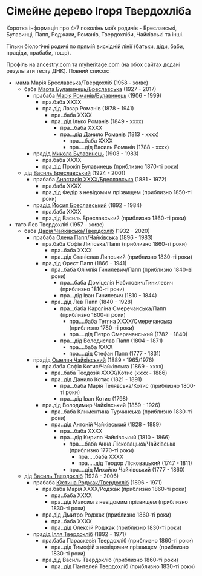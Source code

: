 # Сімейне дерево Ігоря Твердохліба

Коротка інформація про 4-7 поколінь моїх родичів - Бреславські, Булавинці, Папп, Роджаки, Романів, Твердохліби, Чайківські та інші.

Тільки біологічні родичі по прямій висхідній лінії (батьки, діди, баби, прадіди, прабаби, тощо).

Профіль на [ancestry.com](https://www.ancestry.com/profile/0a06b4e4-0006-0000-0000-000000000000) та [myheritage.com](https://www.myheritage.com/site-family-tree-1686074374/tverdokhlib) (на обох сайтах додані результати тесту ДНК). Повний список:

- мама Марія Бреславська/Твердохліб (1958 - живе)
  - баба [Марта Булавинець/Бреславська](people/Марта%20Булавинець.md) (1927 - 2017)
    - прабаба [Марія Романів/Булавинець](people/Марія%20Романів.md) (1906 - 1999)
      - пра.баба ХХХХ
      - пра.дід Лазар Романів (1878 - 1941)
        - пра..баба ХХХХ
        - пра..дід Ілько Романів (1849 - хххх)
          - пра...баба ХХХХ
          - пра...дід Данило Романів (1813 - хххх)
            - пра....баба ХХХХ
            - пра....дід Василь Романів (1788 - хххх)
    - прадід [Микола Булавинець](people/Микола%20Булавинець.md) (1903 - 1983)
      - пра.баба ХХХХ
      - пра.дід Прокіп Булавинець (приблизно 1870-ті роки)
  - дід [Василь Бреславський](people/Василь%20Бреславський.md) (1924 - 2001)
    - прабаба [Анастасія ХХХХ/Бреславська](people/Анастасія%20Бреславська.md) (1881 - 1972)
      - пра.баба ХХХХ
      - пра.дід Федір з невідомим прізвищем (приблизно 1850-ті роки)
    - прадід [Йосип Бреславський](people/Йосип%20Бреславський.md) (1892 - 1984)
      - пра.баба ХХХХ
      - пра.дід Василь Бреславський (приблизно 1860-ті роки)
- тато Лев Твердохліб (1957 - живе)
  - баба [Дарія Чайківська/Твердохліб](people/Дарія%20Чайківська.md) (1932 - 2020)
    - прабаба [Олена Папп/Чайківська](people/Олена%20Папп.md) (1896 - 1983)
      - пра.баба Софія Липська/Папп (приблизно 1860-ті роки)
        - пра..баба ХХХХ
        - пра..дід Станіслав Липський (приблизно 1830-ті роки)
      - пра.дід Орест Папп (1866 - 1941)
        - пра..баба Олімпія Гинилевич/Папп (приблизно 1840-ві роки)
          - пра...баба Доміцелія Набитович/Гинилевич (приблизно 1810-ті роки)
          - пра...дід Іван Гинилевич (1810 - 1844)
        - пра..дід Лев Папп (1840 - 1928)
          - пра...баба Кароліна Смеречанська/Папп (приблизно 1800-ті роки)
            - пра....баба Тетяна ХХХХ/Смеречанська (приблизно 1780-ті роки)
            - пра....дід Петро Смеречанський (1782 - 1840)
          - пра...дід Володислав Папп (1804 - 1871)
            - пра....баба ХХХХ
            - пра....дід Стефан Папп (1777 - 1831)
    - прадід [Омелян Чайківський](people/Омелян%20Чайківський.md) (1889 - 1965/1976)
      - пра.баба Софія Котис/Чайківська (1869 - xxxx)
        - пра..баба Теодозія XXXX/Котис (xxxx - 1886)
        - пра..дід Данило Котис (1821 - 1891)
          - пра...баба Марія Телявська/Котис (приблизно 1800-ті роки)
          - пра...дід Іван Котис (1798)
      - пра.дід Володимир Чайківський (1859 - 1926)
        - пра..баба Климентина Турчинська (приблизно 1830-ті роки)
        - пра..дід Антоній Чайківський (1828 - 1889)
          - пра...баба ХХХХ
          - пра...дід Кирило Чайківський (1810 - 1866)
            - пра....баба Анна Лісковацька/Чайківська (приблизно 1770-ті роки)
              - пра.....баба XXXX
              - пра.....дід Теодор Лісковацький (1747 - 1811)
            - пра....дід Михайло Чайківський (1777 - 1860)
  - дід [Василь Твердохліб](people/Василь%20Твердохліб.md) (1928 - 2006)
    - прабаба [Юстина Роджак/Твердохліб](people/Юстина%20Роджак.md) (1896 - 1971)
      - пра.баба Марія ХХХХ/Роджак (приблизно 1860-ті роки)
        - пра..баба ХХХХ
        - пра..дід Максим з невідомим прізвищем (приблизно 1830-ті роки)
      - пра.дід Дмитро Роджак (приблизно 1860-ті роки)
        - пра..баба ХХХХ
        - пра..дід Олексій Роджак (приблизно 1830-ті роки)
    - прадід [Ілля Твердохліб](people/Ілля%20Твердохліб.md) (1892 - 1971)
      - пра.баба Параскевія Твердохліб (приблизно 1860-ті роки)
        - пра..дід Тимофій з невідомим прізвищем (приблизно 1830-ті роки)
      - пра.дід Василь Твердохліб (приблизно 1860-ті роки)
        - пра..дід Пантелей Твердохліб (приблизно 1830-ті роки)
